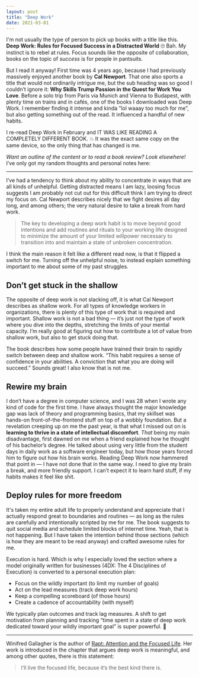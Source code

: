 ```yaml
---
layout: post
title: "Deep Work"
date: 2021-03-01
---
```


I'm not usually the type of person to pick up books with a title like this. **Deep Work: Rules for Focused Success in a Distracted World** 🙄 Bah. My instinct is to rebel at rules. Focus sounds like the opposite of collaboration, books on the topic of _success_ is for people in pantsuits.

But I read it anyway! First time was 4 years ago, because I had previously massively enjoyed another book by **Cal Newport**. That one also sports a title that would not ordinarily intrigue me, but the sub heading was so good I couldn’t ignore it: **Why Skills Trump Passion in the Quest for Work You Love**. Before a solo trip from Paris via Munich and Vienna to Budapest, with plenty time on trains and in cafés, one of the books I downloaded was Deep Work. I remember finding it intense and kinda ”lol waaay too much for me”, but also getting something out of the read. It influenced a handful of new habits.

I re-read Deep Work in February and IT WAS LIKE READING A COMPLETELY DIFFERENT BOOK. 💥 It was the exact same copy on the same device, so the only thing that has changed is me.

_Want an outline of the content or to read a book review? Look elsewhere!_ <br>I’ve only got my random thoughts and personal notes here:

---

I’ve had a tendency to think about my ability to concentrate in ways that are all kinds of unhelpful. Getting distracted means I am lazy, loosing focus suggests I am probably not cut out for this difficult think I am trying to direct my focus on. Cal Newport describes nicely that we fight desires all day long, and among others; the very natural desire to take a break from hard work.

> The key to developing a deep work habit is to move beyond good intentions and add routines and rituals to your working life designed to minimize the amount of your limited willpower necessary to transition into and maintain a state of unbroken concentration.

I think the main reason it felt like a different read now, is that it flipped a switch for me. Turning off the unhelpful noise, to instead explain something important to me about some of my past struggles.

## Don’t get stuck in the shallow

The opposite of deep work is not slacking off, it is what Cal Newport describes as shallow work. For all types of knowledge workers in organizations, there is plenty of this type of work that is required and important. Shallow work is not a bad thing — it’s just not the type of work where you dive into the depths, stretching the limits of your mental capacity. I’m really good at figuring out how to contribute a lot of value from shallow work, but also to get stuck doing that.

The book describes how some people have trained their brain to rapidly switch between deep and shallow work. “This habit requires a sense of confidence in your abilities. A conviction that what you are doing will succeed.” Sounds great! I also know that is not me.

## Rewire my brain

I don’t have a degree in computer science, and I was 28 when I wrote any kind of code for the first time. I&nbsp;have always thought the major knowledge gap was lack of theory and programming basics, that my skillset was hands-on front-of-the-frontend stuff on top of a wobbly foundation. But a revelation creeping up on me the past year, is that what I missed out on is **learning to thrive in a state of intellectual discomfort**. _That_ being my main disadvantage, first dawned on me when a friend explained how he thought of his bachelor’s degree. He talked about using very little from the student days in daily work as a software engineer today, but how those years forced him to figure out how his brain works. Reading Deep Work now hammered that point in — I have not done that in the same way. I need to give my brain a break, and more friendly support. I can’t expect it to learn hard stuff, if my habits makes it feel like shit.

## Deploy rules for more freedom

It's taken my entire adult life to properly understand and appreciate that I actually respond great to boundaries and routines — as long as the rules are carefully and intentionally scripted by me for me. The&nbsp;book suggests to quit social media and schedule limited blocks of internet time. Yeah, that is not happening. But I have taken the intention behind those sections (which is how they are meant to be read anyway) and crafted awesome rules for me.

Execution is hard. Which is why I especially loved the section where a model originally written for businesses (4DX: The 4 Disciplines of Execution) is converted to a personal execution plan:

- Focus on the wildly important (to limit my number of goals)
- Act on the lead measures (track deep work hours)
- Keep a compelling scoreboard (of those hours)
- Create a cadence of accountability (with myself)

We typically plan outcomes and track lag measures. A shift to get motivation from planning and tracking “time spent in a state of deep work dedicated toward your wildly important goal” is super powerful. 🚀

---

Winifred Gallagher is the author of [Rapt: Attention and the Focused Life](https://www.penguinrandomhouse.com/books/300837/rapt-by-winifred-gallagher/). Her work is introduced in the chapter that argues deep work is meaningful, and among other quotes, there is this statement:

> I‘ll live the focused life, because it‘s the best kind there is.
